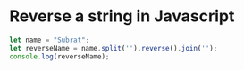 # Reverse a string in Javascript

```js
let name = "Subrat";
let reverseName = name.split('').reverse().join('');
console.log(reverseName);
```
